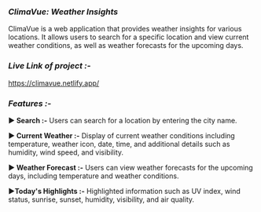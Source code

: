 ### **_ClimaVue: Weather Insights_**
ClimaVue is a web application that provides weather insights for various locations. It allows users to search for a specific location and view current weather conditions, as well as weather forecasts for the upcoming days.

### **_Live Link of project :-_**
https://climavue.netlify.app/

### **_Features :-_**
**► Search :-** Users can search for a location by entering the city name.

**► Current Weather :-** Display of current weather conditions including temperature, weather icon, date, time, and additional details such as humidity, wind speed, and visibility.

**► Weather Forecast :-** Users can view weather forecasts for the upcoming days, including temperature and weather conditions.

**►Today's Highlights :-** Highlighted information such as UV index, wind status, sunrise, sunset, humidity, visibility, and air quality.

